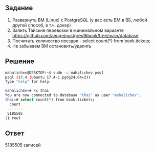 ## Задание

1. Развернуть ВМ (Linux) с PostgreSQL (у вас есть ВМ в ВБ, любой другой способ, в т.ч.
докер)
2. Залить Тайские перевозки в минимальном варианте
https://github.com/aeuge/postgres16book/tree/main/database
3. Посчитать количество поездок - select count(*) from book.tickets;
4. Не забываем ВМ остановить/удалить

## Решение

``` bash
mahalichev@DESKTOP:~$ sudo -u mahalichev psql
psql (17.4 (Ubuntu 17.4-1.pgdg24.04+2))
Type "help" for help.

mahalichev=# \c thai
You are now connected to database "thai" as user "mahalichev".
thai=# select count(*) from book.tickets;
  count
---------
 5185505
(1 row)
```

## Ответ

5185505 записей
